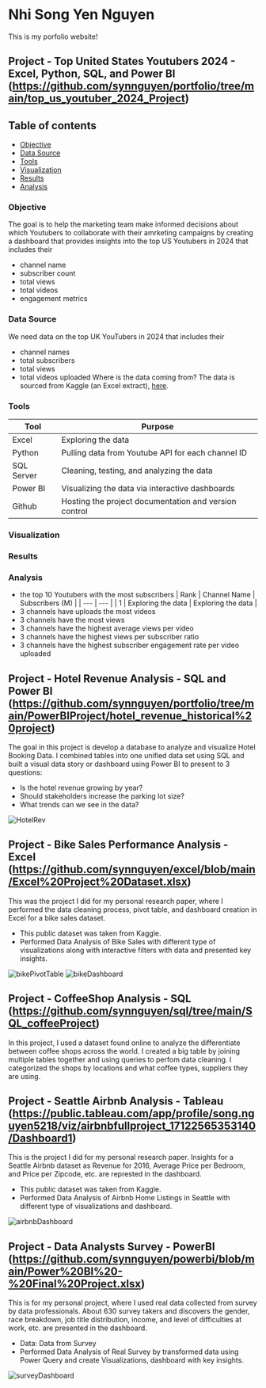 # Nhi Song Yen Nguyen

This is my porfolio website!
## Project - Top United States Youtubers 2024 - Excel, Python, SQL, and Power BI (https://github.com/synnguyen/portfolio/tree/main/top_us_youtuber_2024_Project)
##  Table of contents

- [Objective](#Objective)
- [Data Source](#data-source)
- [Tools](#tools)
- [Visualization](#visulization)
- [Results](#results)
- [Analysis](#analysis)

### Objective
The goal is to help the marketing team make informed decisions about which Youtubers to collaborate with their amrketing campaigns by creating a dashboard that provides insights into the top US Youtubers in 2024 that includes their
* channel name
* subscriber count
* total views
* total videos
* engagement metrics
### Data Source
We need data on the top UK YouTubers in 2024 that includes their
* channel names
* total subscribers
* total views
* total videos uploaded
Where is the data coming from? The data is sourced from Kaggle (an Excel extract), [here](https://www.kaggle.com/datasets/bhavyadhingra00020/top-100-social-media-influencers-2024-countrywise?resource=download).
### Tools
| Tool | Purpose |
| --- | --- |
| Excel | Exploring the data |
| Python | Pulling data from Youtube API for each channel ID |
| SQL Server | Cleaning, testing, and analyzing the data |
| Power BI | Visualizing the data via interactive dashboards |
| Github | Hosting the project documentation and version control |
### Visualization
### Results


### Analysis
* the top 10 Youtubers with the most subscribers
| Rank | Channel Name | Subscribers (M) |
| --- | --- |
| 1 | Exploring the data | Exploring the data |
* 3 channels have uploads the most videos
* 3 channels have the most views
* 3 channels have the highest average views per video
* 3 channels have the highest views per subscriber ratio
* 3 channels have the highest subscriber engagement rate per video uploaded


## Project - Hotel Revenue Analysis - SQL and Power BI (https://github.com/synnguyen/portfolio/tree/main/PowerBIProject/hotel_revenue_historical%20project)

The goal in this project is develop a database to analyze and visualize Hotel Booking Data. I combined tables into one unified data set using SQL and built a visual data story or dashboard using Power BI to present to 3 questions:

* Is the hotel revenue growing by year?
* Should stakeholders increase the parking lot size?
* What trends can we see in the data?

![HotelRev](https://github.com/user-attachments/assets/15bf292f-2a13-42ca-a174-26ee2aeef7c4)

## Project - Bike Sales Performance Analysis - Excel (https://github.com/synnguyen/excel/blob/main/Excel%20Project%20Dataset.xlsx)

This was the project I did for my personal research paper, where I performed the data cleaning process, pivot table, and dashboard creation in Excel for a bike sales dataset.

* This public dataset was taken from Kaggle.
* Performed Data Analysis of Bike Sales with different type of visualizations along with interactive filters with data and presented key insights.

![bikePivotTable](https://github.com/synnguyen/portfolio/assets/168029185/de86d049-6b13-4c82-96c2-7d2952a02e31)
![bikeDashboard](https://github.com/synnguyen/portfolio/assets/168029185/c6b50375-fa2a-4e9a-a85f-6fd0f7f79f2d)


## Project - CoffeeShop Analysis - SQL (https://github.com/synnguyen/sql/tree/main/SQL_coffeeProject)

In this project, I used a dataset found online to analyze the differentiate between coffee shops across the world. I created a big table by joining multiple tables together and using queries to perfom data cleaning. I categorized the shops by locations and what coffee types, suppliers they are using.  


## Project - Seattle Airbnb Analysis - Tableau (https://public.tableau.com/app/profile/song.nguyen5218/viz/airbnbfullproject_17122565353140/Dashboard1)

This is the project I did for my personal research paper. Insights for a Seattle Airbnb dataset as Revenue for 2016, Average Price per Bedroom, and Price per Zipcode, etc. are represted in the dashboard.

* This public dataset was taken from Kaggle.
* Performed Data Analysis of Airbnb Home Listings in Seattle with different type of visualizations and dashboard.

![airbnbDashboard](https://github.com/synnguyen/portfolio/assets/168029185/fece8638-a6ba-4667-94cf-e958253a0f3b)


## Project - Data Analysts Survey - PowerBI (https://github.com/synnguyen/powerbi/blob/main/Power%20BI%20-%20Final%20Project.xlsx)

This is for my personal project, where I used real data collected from survey by data professionals. About 630 survey takers and discovers the gender, race breakdown, job title distribution, income, and level of difficulties at work, etc. are presented in the dashboard.

* Data: Data from Survey
* Performed Data Analysis of Real Survey by transformed data using Power Query and create Visualizations, dashboard with key insights.

![surveyDashboard](https://github.com/synnguyen/portfolio/assets/168029185/ec0fabbf-6090-4509-bc7e-6f1765a4091a)


